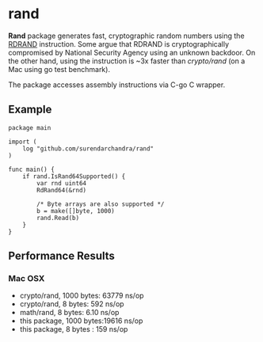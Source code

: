 # rand

**Rand** package generates fast, cryptographic random numbers using the [RDRAND](https://en.wikipedia.org/wiki/RdRand) instruction. Some argue that RDRAND is cryptographically compromised by National Security Agency using an unknown backdoor. On the other hand, using the instruction is ~3x faster than *crypto/rand* (on a Mac using go test benchmark).

The package accesses assembly instructions via C-go C wrapper.

## Example
    package main

    import (
        log "github.com/surendarchandra/rand"
    )

    func main() {
        if rand.IsRand64Supported() {
            var rnd uint64
            RdRand64(&rnd)

            /* Byte arrays are also supported */
            b = make([]byte, 1000)
            rand.Read(b)
        }
    }

## Performance Results
### Mac OSX
* crypto/rand, 1000 bytes: 63779 ns/op
* crypto/rand, 8 bytes: 592   ns/op
* math/rand, 8 bytes: 6.10 ns/op
* this package, 1000 bytes:19616    ns/op
* this package, 8 bytes	: 159    ns/op
